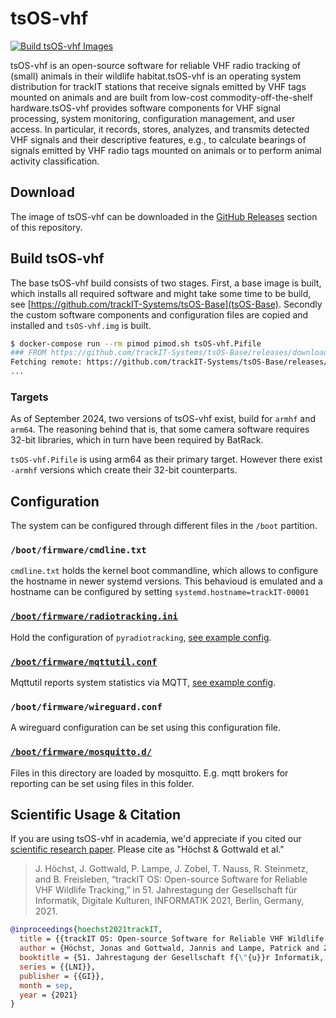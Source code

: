 # tsOS-vhf
[![Build tsOS-vhf Images](https://github.com/trackIT-Systems/tsOS-vhf/actions/workflows/build.yml/badge.svg)](https://github.com/trackIT-Systems/tsOS-vhf/actions/workflows/build.yml)

tsOS-vhf is an open-source software for reliable VHF radio tracking of (small) animals in their wildlife habitat.tsOS-vhf is an operating system distribution for trackIT stations that receive signals emitted by VHF tags mounted on animals and are built from low-cost commodity-off-the-shelf hardware.tsOS-vhf provides software components for VHF signal processing, system monitoring, configuration management, and user access. In particular, it records, stores, analyzes, and transmits detected VHF signals and their descriptive features, e.g., to calculate bearings of signals emitted by VHF radio tags mounted on animals or to perform animal activity classification. 


## Download

The image of tsOS-vhf can be downloaded in the [GitHub Releases](https://github.com/trackIT-Systems/tsOS-vhf/releases) section of this repository. 

## Build tsOS-vhf

The base tsOS-vhf build consists of two stages. First, a base image is built, which installs all required software and might take some time to be build, see [https://github.com/trackIT-Systems/tsOS-Base](tsOS-Base). Secondly the custom software components and configuration files are copied and installed and `tsOS-vhf.img` is built. 

```sh
$ docker-compose run --rm pimod pimod.sh tsOS-vhf.Pifile
### FROM https://github.com/trackIT-Systems/tsOS-Base/releases/download/2024.07.2/tsOS-Base-arm64-2024.07.2.zip
Fetching remote: https://github.com/trackIT-Systems/tsOS-Base/releases/download/2024.07.2/tsOS-Base-arm64-2024.07.2.zip
...
```

### Targets

As of September 2024, two versions of tsOS-vhf exist, build for `armhf` and `arm64`. The reasoning behind that is, that some camera software requires 32-bit libraries, which in turn have been required by BatRack. 

`tsOS-vhf.Pifile` is using arm64 as their primary target. However there exist `-armhf` versions which create their 32-bit counterparts. 

## Configuration

The system can be configured through different files in the `/boot` partition.

### `/boot/firmware/cmdline.txt`

`cmdline.txt` holds the kernel boot commandline, which allows to configure the hostname in newer systemd versions. This behavioud is emulated and a hostname can be configured by setting `systemd.hostname=trackIT-00001`

### [`/boot/firmware/radiotracking.ini`](boot/firmware/radiotracking.ini)

Hold the configuration of `pyradiotracking`, [see example config](https://github.com/trackIT-Systems/pyradiotracking/blob/main/etc/radiotracking.ini).

### [`/boot/firmware/mqttutil.conf`](boot/firmware/mqttutil.conf)

Mqttutil reports system statistics via MQTT, [see example config](https://github.com/trackIT-Systems/pymqttutil/blob/main/etc/mqttutil.conf).


### `/boot/firmware/wireguard.conf`

A wireguard configuration can be set using this configuration file. 

### [`/boot/firmware/mosquitto.d/`](boot/firmware/mosquitto.d/)

Files in this directory are loaded by mosquitto. E.g. mqtt brokers for reporting can be set using files in this folder.

## Scientific Usage & Citation

If you are using tsOS-vhf in academia, we'd appreciate if you cited our [scientific research paper](https://jonashoechst.de/assets/papers/hoechst2021tRackIT.pdf). Please cite as "Höchst & Gottwald et al."

> J. Höchst, J. Gottwald, P. Lampe, J. Zobel, T. Nauss, R. Steinmetz, and B. Freisleben, “trackIT OS: Open-source Software for Reliable VHF Wildlife Tracking,” in 51. Jahrestagung der Gesellschaft für Informatik, Digitale Kulturen, INFORMATIK 2021, Berlin, Germany, 2021.

```bibtex
@inproceedings{hoechst2021trackIT,
  title = {{trackIT OS: Open-source Software for Reliable VHF Wildlife Tracking}},
  author = {Höchst, Jonas and Gottwald, Jannis and Lampe, Patrick and Zobel, Julian and Nauss, Thomas and Steinmetz, Ralf and Freisleben, Bernd},
  booktitle = {51. Jahrestagung der Gesellschaft f{\"{u}}r Informatik, Digitale Kulturen, {INFORMATIK} 2021, Berlin, Germany},
  series = {{LNI}},
  publisher = {{GI}},
  month = sep,
  year = {2021}
}
```
